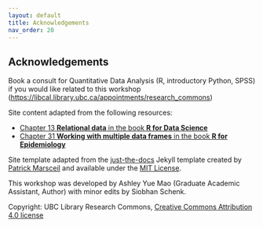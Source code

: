 ```yaml
---
layout: default
title: Acknowledgements
nav_order: 20
---
```

## Acknowledgements

Book a consult for Quantitative Data Analysis (R, introductory Python, SPSS) if you would like related to this workshop (https://libcal.library.ubc.ca/appointments/research_commons)  

Site content adapted from the following resources:
* [Chapter 13 **Relational data** in the book **R for Data Science**](https://r4ds.had.co.nz/relational-data.html)
* [Chapter 31 **Working with multiple data frames** in the book **R for Epidemiology**](https://www.r4epi.com/working-with-multiple-data-frames.html)

Site template adapted from the [just-the-docs](https://github.com/pmarsceill/just-the-docs) Jekyll template created by [Patrick Marsceil](https://github.com/pmarsceill) and available under the [MIT License](http://opensource.org/licenses/MIT).

This workshop was developed by Ashley Yue Mao (Graduate Academic Assistant, Author) with minor edits by Siobhan Schenk.

Copyright: UBC Library Research Commons, [Creative Commons Attribution 4.0 license](https://creativecommons.org/licenses/by/4.0/)
